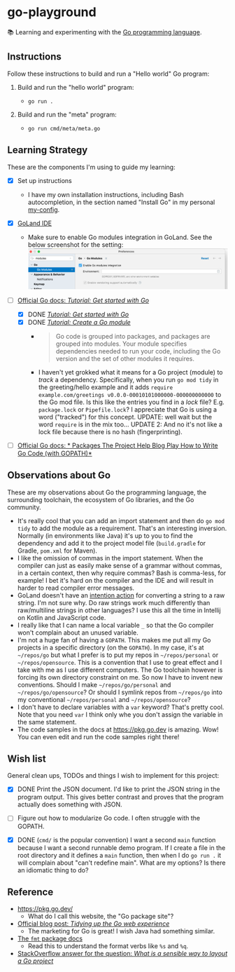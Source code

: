# go-playground

📚 Learning and experimenting with the [Go programming language](https://golang.org/).


## Instructions

Follow these instructions to build and run a "Hello world" Go program:

1. Build and run the "hello world" program:
   * ```shell
     go run .
     ```
1. Build and run the "meta" program:
   * ```shell
     go run cmd/meta/meta.go
     ```

## Learning Strategy

These are the components I'm using to guide my learning:

* [x] Set up instructions
    * I have my own installation instructions, including Bash autocompletion, in the section named "Install Go" in my
      personal [my-config](https://github.com/dgroomes/my-config/blob/main/mac-os/MACOS_SETUP.md).
* [x] [GoLand IDE](https://www.jetbrains.com/go/)
    * Make sure to enable Go modules integration in GoLand. See the below screenshot for the setting:
      ![goland-enable-go-modules.png](goland-enable-go-modules.png)
* [ ] [Official Go docs: *Tutorial: Get started with Go*](https://golang.org/doc/tutorial/getting-started)
    * [x] DONE [*Tutorial: Get started with Go*](https://go.dev/doc/tutorial/getting-started)
    * [x] DONE [*Tutorial: Create a Go module*](https://go.dev/doc/tutorial/create-module)
      * > Go code is grouped into packages, and packages are grouped into modules. Your module specifies dependencies needed to run your code, including the Go version and the set of other modules it requires. 
      * I haven't yet grokked what it means for a Go project (module) to *track* a dependency. Specifically, when you
        run `go mod tidy` in the greeting/hello example and it adds `require example.com/greetings v0.0.0-00010101000000-000000000000`
        to the Go mod file. Is this like the entries you find in a *lock* file? E.g. `package.lock` or `Pipefile.lock`?
        I appreciate that Go is using a word ("tracked") for this concept. UPDATE: well wait but the word `require` is in
        the mix too... UPDATE 2: And no it's not like a lock file because there is no hash (fingerprinting).
* [ ] [Official Go docs: *
  Packages The Project Help Blog Play How to Write Go Code (with GOPATH)*](https://golang.org/doc/gopath_code)


## Observations about Go

These are my observations about Go the programming language, the surrounding toolchain, the ecosystem of Go libraries,
and the Go community.

* It's really cool that you can add an import statement and then do `go mod tidy` to add the module as a requirement.
  That's an interesting inversion. Normally (in environments like Java) it's up to you to find the dependency and add it
  to the project model file (`build.gradle` for Gradle, `pom.xml` for Maven).
* I like the omission of commas in the import statement. When the compiler can just as easily make sense of a grammar
  without commas, in a certain context, then why require commas? Bash is comma-less, for example! I bet it's hard on the
  compiler and the IDE and will result in harder to read compiler error messages.
* GoLand doesn't have an [intention action](https://www.jetbrains.com/help/idea/intention-actions.html) for converting a
  string to a raw string. I'm not sure why. Do raw strings work much differently than raw/multiline strings in other
  languages? I use this all the time in Intellij on Kotlin and JavaScript code.
* I really like that I can name a local variable `_` so that the Go compiler won't complain about an unused variable.
* I'm not a huge fan of having a `GOPATH`. This makes me put all my Go projects in a specific directory (on
  the `GOPATH`). In my case, it's at `~/repos/go` but what I prefer is to put my repos in `~/repos/personal`
  or `~/repos/opensource`. This is a convention that I use to great effect and I take with me as I use different
  computers. The Go toolchain however is forcing its own directory constraint on me. So now I have to invent new
  conventions. Should I make `~/repos/go/personal`
  and `~/repos/go/opensource`? Or should I symlink repos from `~/repos/go` into my conventional `~/repos/personal`
  and `~/repos/opensource`?
* I don't have to declare variables with a `var` keyword? That's pretty cool. Note that you need `var` I think only whe
  you don't assign the variable in the same statement.
* The code samples in the docs at <https://pkg.go.dev> is amazing. Wow! You can even edit and run the code samples right there!


## Wish list

General clean ups, TODOs and things I wish to implement for this project:

* [x] DONE Print the JSON document. I'd like to print the JSON string in the program output. This gives
  better contrast and proves that the program actually does something with JSON.
* [ ] Figure out how to modularize Go code. I often struggle with the GOPATH.
* [x] DONE (`cmd/` is the popular convention) I want a second `main` function because I want a second runnable demo program. If I create a file in the root
  directory and it defines a `main` function, then when I do `go run .` it will complain about "can't redefine main".
  What are my options? Is there an idiomatic thing to do?


## Reference

* <https://pkg.go.dev/>
    * What do I call this website, the "Go package site"?
* [Official blog post: *Tidying up the Go web experience*](https://go.dev/blog/tidy-web)
    * The marketing for Go is great! I wish Java had something similar.
* [The `fmt` package docs](https://pkg.go.dev/fmt)
    * Read this to understand the format verbs like `%s` and `%q`.  
* [StackOverflow answer for the question: *What is a sensible way to layout a Go project*](https://stackoverflow.com/a/14870666)
